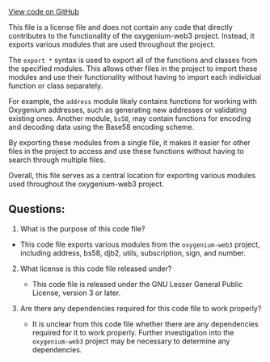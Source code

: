 [View code on GitHub](https://github.com/oxygenium/oxygenium-web3/packages/web3/src/utils/index.ts)

This file is a license file and does not contain any code that directly contributes to the functionality of the oxygenium-web3 project. Instead, it exports various modules that are used throughout the project. 

The `export *` syntax is used to export all of the functions and classes from the specified modules. This allows other files in the project to import these modules and use their functionality without having to import each individual function or class separately. 

For example, the `address` module likely contains functions for working with Oxygenium addresses, such as generating new addresses or validating existing ones. Another module, `bs58`, may contain functions for encoding and decoding data using the Base58 encoding scheme. 

By exporting these modules from a single file, it makes it easier for other files in the project to access and use these functions without having to search through multiple files. 

Overall, this file serves as a central location for exporting various modules used throughout the oxygenium-web3 project.
## Questions: 
 1. What is the purpose of this code file?
   - This code file exports various modules from the `oxygenium-web3` project, including address, bs58, djb2, utils, subscription, sign, and number.

2. What license is this code file released under?
   - This code file is released under the GNU Lesser General Public License, version 3 or later.

3. Are there any dependencies required for this code file to work properly?
   - It is unclear from this code file whether there are any dependencies required for it to work properly. Further investigation into the `oxygenium-web3` project may be necessary to determine any dependencies.